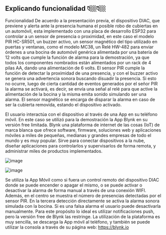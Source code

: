 ## **Explicando funcionalidad** 👇🏼👇🏼

Funcionalidad
De acuerdo a la presentación previa, el dispositivo DIAC, que previene y alerta ante la presencia humana el posible 
robo de cubiertas en un automóvil, esta implementado con una placa de desarrollo ESP32 para controlar a un sensor 
de presencia o proximidad, en este caso el modelo PIR HC-SR501, un buzzer activo, un sensor magnético del tipo 
utilizado en puertas y ventanas, como el modelo MC38, un Relé HW-482 para enviar órdenes a una bocina de 
automóvil genérica alimentada por una batería de 12 volts que cumple la función de alarma para la demostración, ya 
que todos los componentes nombrados están alimentados por un rack de 4 pilas AA, dando una alimentación de 6 
volts.
El sensor PIR cumple la función de detectar la proximidad de una presencia, y con el buzzer activo se genera una 
advertencia sonora buscando disuadir la presencia. Si esto no ocurre, luego de cierta cantidad de eventos generados 
por el señor PIR la alarma se activará, es decir, se envía una señal al relé para que active la alimentación de la bocina 
y la misma emita sonido simulando ser una alarma.
El sensor magnético se encarga de disparar la alarma en caso de ser la cubierta removida, estando el dispositivo 
activado.

El usuario interactúa con el dispositivo al través de una App en su teléfono móvil. En este caso se utilizó para la 
demostración la App Blynk en su versión free limitada.
Blynk una plataforma de internet de las cosas (IoT) de marca blanca que ofrece software, firmware, soluciones web y 
aplicaciones móviles a miles de pequeñas, medianas y grandes empresas de todo el mundo y es muy popular. Sirve 
para conectar dispositivos a la nube, diseñar aplicaciones para controlarlos y supervisarlos de forma remota, y 
administrar miles de productos implementados.

![image](https://user-images.githubusercontent.com/106460135/196862236-f208bac3-29c9-4197-bb8e-98226b36df82.png)



![image](https://user-images.githubusercontent.com/106460135/196862181-5d6269ea-f46f-4c38-9a72-9dc4f121d08c.png)


Se utiliza la App Móvil como si fuera un control remoto del dispositivo DIAC donde se puede 
encender o apagar el mismo, o se puede activar o desactivar la alarma de forma manual a
través de una conexión WIFI.
Además, en el centro se muestra el número de presencias detectadas por el sensor PIR. En la 
tercera detección directamente se activa la alarma sonora simulada con la bocina. Si es una 
falsa alarma el usuario puede desactivarla manualmente. Para este propósito lo ideal es 
utilizar notificaciones push, pero la versión free de Blynk las restringe.
La utilización de la plataforma es muy sencilla, se descarga la App móvil al teléfono, y también se puede utilizar la 
consola a través de su página web: https://blynk.io




